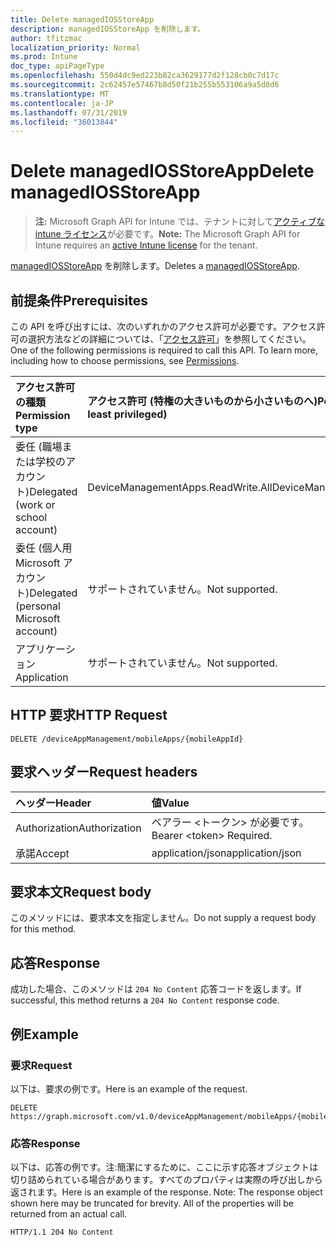 ```yaml
---
title: Delete managedIOSStoreApp
description: managedIOSStoreApp を削除します。
author: tfitzmac
localization_priority: Normal
ms.prod: Intune
doc_type: apiPageType
ms.openlocfilehash: 550d4dc9ed223b82ca3629177d2f128cb0c7d17c
ms.sourcegitcommit: 2c62457e57467b8d50f21b255b553106a9a5d8d6
ms.translationtype: MT
ms.contentlocale: ja-JP
ms.lasthandoff: 07/31/2019
ms.locfileid: "36013844"
---
```

# <a name="delete-managediosstoreapp"></a><span data-ttu-id="6e5a7-103">Delete managedIOSStoreApp</span><span class="sxs-lookup"><span data-stu-id="6e5a7-103">Delete managedIOSStoreApp</span></span>

> <span data-ttu-id="6e5a7-104">**注:** Microsoft Graph API for Intune では、テナントに対して[アクティブな intune ライセンス](https://go.microsoft.com/fwlink/?linkid=839381)が必要です。</span><span class="sxs-lookup"><span data-stu-id="6e5a7-104">**Note:** The Microsoft Graph API for Intune requires an [active Intune license](https://go.microsoft.com/fwlink/?linkid=839381) for the tenant.</span></span>

<span data-ttu-id="6e5a7-105">[managedIOSStoreApp](../resources/intune-apps-managediosstoreapp.md) を削除します。</span><span class="sxs-lookup"><span data-stu-id="6e5a7-105">Deletes a [managedIOSStoreApp](../resources/intune-apps-managediosstoreapp.md).</span></span>

## <a name="prerequisites"></a><span data-ttu-id="6e5a7-106">前提条件</span><span class="sxs-lookup"><span data-stu-id="6e5a7-106">Prerequisites</span></span>
<span data-ttu-id="6e5a7-p101">この API を呼び出すには、次のいずれかのアクセス許可が必要です。アクセス許可の選択方法などの詳細については、「[アクセス許可](/graph/permissions-reference)」を参照してください。</span><span class="sxs-lookup"><span data-stu-id="6e5a7-p101">One of the following permissions is required to call this API. To learn more, including how to choose permissions, see [Permissions](/graph/permissions-reference).</span></span>

|<span data-ttu-id="6e5a7-109">アクセス許可の種類</span><span class="sxs-lookup"><span data-stu-id="6e5a7-109">Permission type</span></span>|<span data-ttu-id="6e5a7-110">アクセス許可 (特権の大きいものから小さいものへ)</span><span class="sxs-lookup"><span data-stu-id="6e5a7-110">Permissions (from most to least privileged)</span></span>|
|:---|:---|
|<span data-ttu-id="6e5a7-111">委任 (職場または学校のアカウント)</span><span class="sxs-lookup"><span data-stu-id="6e5a7-111">Delegated (work or school account)</span></span>|<span data-ttu-id="6e5a7-112">DeviceManagementApps.ReadWrite.All</span><span class="sxs-lookup"><span data-stu-id="6e5a7-112">DeviceManagementApps.ReadWrite.All</span></span>|
|<span data-ttu-id="6e5a7-113">委任 (個人用 Microsoft アカウント)</span><span class="sxs-lookup"><span data-stu-id="6e5a7-113">Delegated (personal Microsoft account)</span></span>|<span data-ttu-id="6e5a7-114">サポートされていません。</span><span class="sxs-lookup"><span data-stu-id="6e5a7-114">Not supported.</span></span>|
|<span data-ttu-id="6e5a7-115">アプリケーション</span><span class="sxs-lookup"><span data-stu-id="6e5a7-115">Application</span></span>|<span data-ttu-id="6e5a7-116">サポートされていません。</span><span class="sxs-lookup"><span data-stu-id="6e5a7-116">Not supported.</span></span>|

## <a name="http-request"></a><span data-ttu-id="6e5a7-117">HTTP 要求</span><span class="sxs-lookup"><span data-stu-id="6e5a7-117">HTTP Request</span></span>
<!-- {
  "blockType": "ignored"
}
-->
``` http
DELETE /deviceAppManagement/mobileApps/{mobileAppId}
```

## <a name="request-headers"></a><span data-ttu-id="6e5a7-118">要求ヘッダー</span><span class="sxs-lookup"><span data-stu-id="6e5a7-118">Request headers</span></span>
|<span data-ttu-id="6e5a7-119">ヘッダー</span><span class="sxs-lookup"><span data-stu-id="6e5a7-119">Header</span></span>|<span data-ttu-id="6e5a7-120">値</span><span class="sxs-lookup"><span data-stu-id="6e5a7-120">Value</span></span>|
|:---|:---|
|<span data-ttu-id="6e5a7-121">Authorization</span><span class="sxs-lookup"><span data-stu-id="6e5a7-121">Authorization</span></span>|<span data-ttu-id="6e5a7-122">ベアラー &lt;トークン&gt; が必要です。</span><span class="sxs-lookup"><span data-stu-id="6e5a7-122">Bearer &lt;token&gt; Required.</span></span>|
|<span data-ttu-id="6e5a7-123">承諾</span><span class="sxs-lookup"><span data-stu-id="6e5a7-123">Accept</span></span>|<span data-ttu-id="6e5a7-124">application/json</span><span class="sxs-lookup"><span data-stu-id="6e5a7-124">application/json</span></span>|

## <a name="request-body"></a><span data-ttu-id="6e5a7-125">要求本文</span><span class="sxs-lookup"><span data-stu-id="6e5a7-125">Request body</span></span>
<span data-ttu-id="6e5a7-126">このメソッドには、要求本文を指定しません。</span><span class="sxs-lookup"><span data-stu-id="6e5a7-126">Do not supply a request body for this method.</span></span>

## <a name="response"></a><span data-ttu-id="6e5a7-127">応答</span><span class="sxs-lookup"><span data-stu-id="6e5a7-127">Response</span></span>
<span data-ttu-id="6e5a7-128">成功した場合、このメソッドは `204 No Content` 応答コードを返します。</span><span class="sxs-lookup"><span data-stu-id="6e5a7-128">If successful, this method returns a `204 No Content` response code.</span></span>

## <a name="example"></a><span data-ttu-id="6e5a7-129">例</span><span class="sxs-lookup"><span data-stu-id="6e5a7-129">Example</span></span>

### <a name="request"></a><span data-ttu-id="6e5a7-130">要求</span><span class="sxs-lookup"><span data-stu-id="6e5a7-130">Request</span></span>
<span data-ttu-id="6e5a7-131">以下は、要求の例です。</span><span class="sxs-lookup"><span data-stu-id="6e5a7-131">Here is an example of the request.</span></span>
``` http
DELETE https://graph.microsoft.com/v1.0/deviceAppManagement/mobileApps/{mobileAppId}
```

### <a name="response"></a><span data-ttu-id="6e5a7-132">応答</span><span class="sxs-lookup"><span data-stu-id="6e5a7-132">Response</span></span>
<span data-ttu-id="6e5a7-p102">以下は、応答の例です。注:簡潔にするために、ここに示す応答オブジェクトは切り詰められている場合があります。すべてのプロパティは実際の呼び出しから返されます。</span><span class="sxs-lookup"><span data-stu-id="6e5a7-p102">Here is an example of the response. Note: The response object shown here may be truncated for brevity. All of the properties will be returned from an actual call.</span></span>
``` http
HTTP/1.1 204 No Content
```




